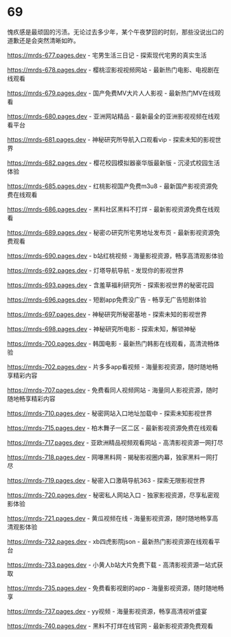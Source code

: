 # 69
愧疚感是最顽固的污渍。无论过去多少年，某个午夜梦回的时刻，那些没说出口的道歉还是会突然清晰如昨。

https://mrds-677.pages.dev - 宅男生活三日记 - 探索现代宅男的真实生活

https://mrds-678.pages.dev - 樱桃涩影视视频网站 - 最新热门电影、电视剧在线观看

https://mrds-679.pages.dev - 国产免费MV大片人人影视 - 最新热门MV在线观看

https://mrds-680.pages.dev - 亚洲网站精品 - 最新最全的亚洲影视视频在线观看平台

https://mrds-681.pages.dev - 神秘研究所导航入口观看vip - 探索未知的影视世界

https://mrds-682.pages.dev - 樱花校园模拟器豪华版最新版 - 沉浸式校园生活体验

https://mrds-685.pages.dev - 红桃影视国产免费m3u8 - 最新国产影视资源免费在线观看

https://mrds-686.pages.dev - 黑料社区黑料不打烊 - 最新影视资源免费在线观看

https://mrds-689.pages.dev - 秘密の研究所宅男地址发布页 - 最新影视资源免费观看

https://mrds-690.pages.dev - b站红桃视频 - 海量影视资源，畅享高清观影体验

https://mrds-692.pages.dev - 灯塔导航导航 - 发现你的影视世界

https://mrds-693.pages.dev - 含羞草福利研究所 - 探索影视世界的秘密花园

https://mrds-696.pages.dev - 短剧app免费没广告 - 畅享无广告短剧体验

https://mrds-697.pages.dev - 神秘研究所秘密基地 - 探索未知的影视世界

https://mrds-698.pages.dev - 神秘研究所电影 - 探索未知，解锁神秘

https://mrds-700.pages.dev - 韩国电影 - 最新热门韩影在线观看，高清流畅体验

https://mrds-702.pages.dev - 片多多app看视频 - 海量影视资源，随时随地畅享精彩内容

https://mrds-707.pages.dev - 免费看同人视频网站 - 海量同人影视资源，随时随地畅享精彩内容

https://mrds-710.pages.dev - 秘密网站入口地址加载中 - 探索未知影视世界

https://mrds-715.pages.dev - 柏木舞子一区二区 - 最新影视资源免费在线观看

https://mrds-717.pages.dev - 亚欧洲精品视频观看网站 - 高清影视资源一网打尽

https://mrds-718.pages.dev - 网嚗黑料网 - 揭秘影视圈内幕，独家黑料一网打尽

https://mrds-719.pages.dev - 秘密入口激萌导航363 - 探索无限影视世界

https://mrds-720.pages.dev - 秘密私人网站入口 - 独家影视资源，尽享私密观影体验

https://mrds-721.pages.dev - 黄瓜视频在线 - 海量影视资源，随时随地畅享高清观影体验

https://mrds-732.pages.dev - xb四虎影院json - 最新热门影视资源在线观看平台

https://mrds-733.pages.dev - 小黄人b站大片免费下载 - 高清影视资源一站式获取

https://mrds-735.pages.dev - 免费看影视剧的app - 海量影视资源，随时随地畅享

https://mrds-737.pages.dev - yy视频 - 海量影视资源，畅享高清视听盛宴

https://mrds-740.pages.dev - 黑料不打烊在线官网 - 最新影视资源免费观看
